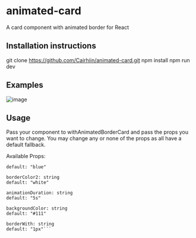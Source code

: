 # animated-card
A card component with animated border for React

## Installation instructions
git clone https://github.com/Cairhiin/animated-card.git
npm install
npm run dev

## Examples
![image](https://user-images.githubusercontent.com/21054780/236259737-98193214-f0f5-467a-9509-db818c9b3526.png)

## Usage
Pass your component to withAnimatedBorderCard and pass the props you want to change.
You may change any or none of the props as all have a default fallback.

Available Props:

```borderColor1: string
default: "blue"

borderColor2: string
default: "white"

animationDuration: string
default: "5s"

backgroundColor: string
default: "#111"

borderWith: string
default: "1px"```
